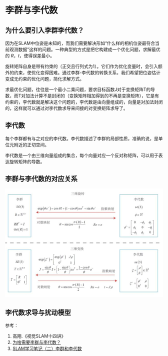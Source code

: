# 李群与李代数

## 为什么要引入李群李代数？

因为在SLAM中位姿是未知的，而我们需要解决形如“什么样的相机位姿最符合当前观测数据”这样的问题。一种典型的方式是把它构建成一个优化问题，求解最优的 $R$，$t$，使得误差最小。

旋转矩阵自身是带有约束的（正交且行列式为1）。它们作为优化变量时，会引入额外的约束，使优化变得困难。通过李群-李代数的转换关系，我们希望把位姿估计变成无约束的优化问题，简化求解方式。

求最优化问题，往往是一个最小二乘问题，要求目标函数J对于变换矩阵T的导数，而T对加法计算不是封闭的（变换矩阵相加得到的不再是变换矩阵），它是有约束的，李代数就是解决这个问题的，李代数是由向量组成的，向量是对加法封闭的，这样就可以通过对李代数求导来间接的对变换矩阵求导了。

## 李代数

每个李群都有与之对应的李代数。李代数描述了李群的局部性质，准确的说，是单位元附近的正切空间。

李代数是一个由三维向量组成的集合，每个向量对应一个反对称矩阵，可以用于表达旋转矩阵的导数。



## 李群与李代数的对应关系

![图片](images/李群与李代数的对应关系.png)

## 李代数求导与扰动模型



参考：

1. 高翔.《视觉SLAM十四讲》
2. [为啥需要李群与李代数？](https://view.inews.qq.com/a/20220211A02RFR00)
2. [SLAM学习笔记（二）李群和李代数](https://zhuanlan.zhihu.com/p/460985235)
